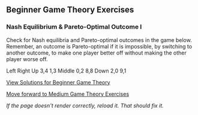 ## Beginner Game Theory Exercises

### Nash Equilibrium & Pareto-Optimal Outcome I

Check for Nash equilibria and Pareto-optimal outcomes in the game below.
Remember, an outcome is Pareto-optimal if it is impossible, by switching to another outcome, to make one player better off without making the other player worse off.


Left	Right
Up	3,4 	1,3 
Middle	0,2 	8,8 
Down	2,0 	9,1 


[View Solutions for Beginner Game Theory](https://github.com/UMdecisionsupport/DecisionSupport2023/blob/main/GameTheory/Solutions/Beginner_Solutions.md)

[Move forward to Medium Game Theory Exercises](https://github.com/UMdecisionsupport/DecisionSupport2023/blob/main/GameTheory/Medium.md)

*If the page doesn't render correctly, reload it. That should fix it.*
